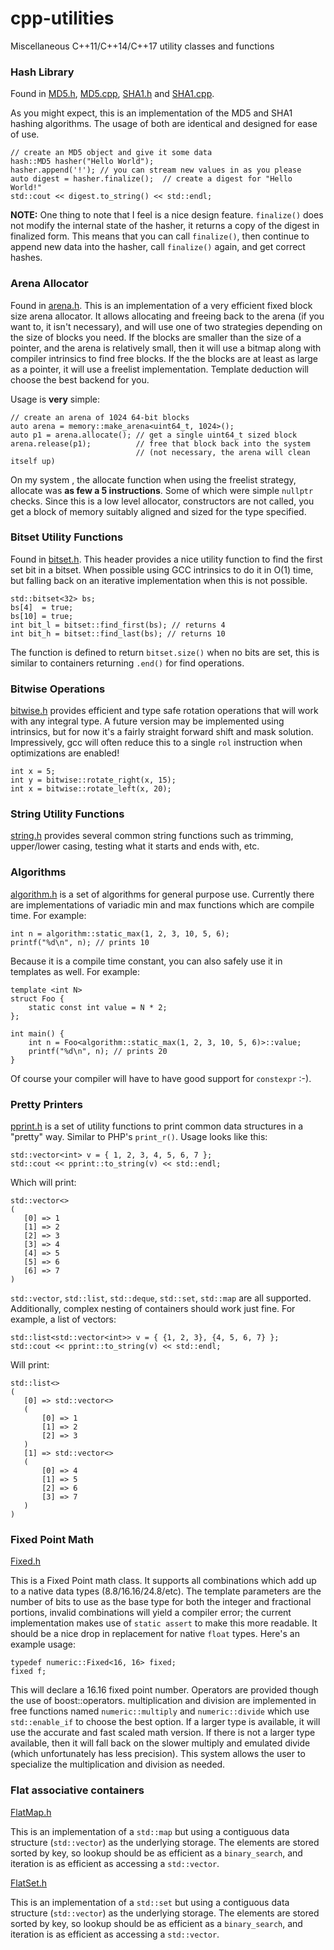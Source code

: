 # cpp-utilities
Miscellaneous C++11/C++14/C++17 utility classes and functions

### Hash Library
Found in [MD5.h](hash/include/eteran/cpp-utilities/MD5.h), [MD5.cpp](hash/src/MD5.cpp), [SHA1.h](hash/include/eteran/cpp-utilities/SHA1.h) and [SHA1.cpp](hash/src/SHA1.cpp).

As you might expect, this is an implementation of the MD5 and SHA1 hashing algorithms. The usage of both are identical and designed for ease of use.

    // create an MD5 object and give it some data
    hash::MD5 hasher("Hello World");
    hasher.append('!'); // you can stream new values in as you please
    auto digest = hasher.finalize();  // create a digest for "Hello World!"
    std::cout << digest.to_string() << std::endl;

**NOTE:** One thing to note that I feel is a nice design feature. `finalize()` does not modify the internal state of the hasher, it returns a copy of the digest in finalized form. This means that you can call `finalize()`, then continue to append new data into the hasher, call `finalize()` again, and get correct hashes.

### Arena Allocator

Found in [arena.h](arena/include/eteran/cpp-utilities/arena.h). This is an implementation of a very efficient fixed block size arena allocator. It allows allocating and freeing back to the arena (if you want to, it isn't necessary), and will use one of two strategies depending on the size of blocks you need. If the blocks are smaller than the size of a pointer, and the arena is relatively small, then it will use a bitmap along with compiler intrinsics to find free blocks. If the the blocks are at least as large as a pointer, it will use a freelist implementation. Template deduction will choose the best backend for you.

Usage is **very** simple:

    // create an arena of 1024 64-bit blocks 
    auto arena = memory::make_arena<uint64_t, 1024>();
    auto p1 = arena.allocate(); // get a single uint64_t sized block
    arena.release(p1);          // free that block back into the system 
                                // (not necessary, the arena will clean itself up)
    
On my system , the allocate function when using the freelist strategy, allocate was **as few a 5 instructions**. Some of which were simple `nullptr` checks. Since this is a low level allocator, constructors are not called, you get a block of memory suitably aligned and sized for the type specified.

### Bitset Utility Functions

Found in [bitset.h](bitset/include/eteran/cpp-utilities/bitset.h). This header provides a nice utility function to find the first set bit in a bitset. When possible using GCC intrinsics to do it in O(1) time, but falling back on an iterative implementation when this is not possible.

    std::bitset<32> bs;
    bs[4]  = true;
    bs[10] = true;
    int bit_l = bitset::find_first(bs); // returns 4
    int bit_h = bitset::find_last(bs); // returns 10
    
The function is defined to return `bitset.size()` when no bits are set, this is similar to containers returning `.end()` for find operations.

### Bitwise Operations

[bitwise.h](bitwise/include/eteran/cpp-utilities/bitwise.h) provides efficient and type safe rotation operations that will work with any integral type. A future version may be implemented using intrinsics, but for now it's a fairly straight forward shift and mask solution. Impressively, gcc will often reduce this to a single `rol` instruction when optimizations are enabled!

    int x = 5;
    int y = bitwise::rotate_right(x, 15);
    int x = bitwise::rotate_left(x, 20);

### String Utility Functions

[string.h](string/include/eteran/cpp-utilities/string.h) provides several common string functions such as trimming, upper/lower casing, testing what it starts and ends with, etc.

### Algorithms

[algorithm.h](algorithm/include/eteran/cpp-utilities/algorithm.h) is a set of algorithms for general purpose use. Currently there are implementations of variadic min and max functions which are compile time. For example:

	int n = algorithm::static_max(1, 2, 3, 10, 5, 6);
	printf("%d\n", n); // prints 10
	
Because it is a compile time constant, you can also safely use it in templates as well. For example:

	template <int N>
	struct Foo {
		static const int value = N * 2;
	};

	int main() {
		int n = Foo<algorithm::static_max(1, 2, 3, 10, 5, 6)>::value;
		printf("%d\n", n); // prints 20
	}

Of course your compiler will have to have good support for `constexpr` :-).

### Pretty Printers

[pprint.h](pprint/include/eteran/cpp-utilities/pprint.h) is a set of utility functions to print common data structures in a "pretty" way. Similar to PHP's `print_r()`. Usage looks like this:

	std::vector<int> v = { 1, 2, 3, 4, 5, 6, 7 };
	std::cout << pprint::to_string(v) << std::endl;
	
Which will print:

	std::vector<>
	(
	   [0] => 1
	   [1] => 2
	   [2] => 3
	   [3] => 4
	   [4] => 5
	   [5] => 6
	   [6] => 7
	)

`std::vector`, `std::list`, `std::deque`, `std::set`, `std::map` are all supported. Additionally, complex nesting of containers should work just fine. For example, a list of vectors:

	std::list<std::vector<int>> v = { {1, 2, 3}, {4, 5, 6, 7} };
	std::cout << pprint::to_string(v) << std::endl;
	
Will print:

	std::list<>
	(
	   [0] => std::vector<>
	   (
    	   [0] => 1
    	   [1] => 2
    	   [2] => 3
	   )
	   [1] => std::vector<>
	   (
    	   [0] => 4
    	   [1] => 5
    	   [2] => 6
    	   [3] => 7
	   )
	)


### Fixed Point Math
[Fixed.h](fixed/include/eteran/cpp-utilities/Fixed.h)

This is a Fixed Point math class. It supports all combinations which add up to a native data types (8.8/16.16/24.8/etc). The template parameters are the number of bits to use as the base type for both the integer and fractional portions, invalid combinations will yield a compiler error; the current implementation makes use of `static assert` to make this more readable. It should be a nice drop in replacement for native `float` types. Here's an example usage:

	typedef numeric::Fixed<16, 16> fixed;
	fixed f;
	
This will declare a 16.16 fixed point number. Operators are provided though the use of boost::operators. multiplication and division are implemented in free functions named `numeric::multiply` and `numeric::divide` which use `std::enable_if` to choose the best option. If a larger type is available, it will use the accurate and fast scaled math version. If there is not a larger type available, then it will fall back on the slower multiply and emulated divide (which unfortunately has less precision). This system allows the user to specialize the multiplication and division as needed.	


### Flat associative containers
[FlatMap.h](container/include/eteran/cpp-utilities/FlatMap.h)

This is an implementation of a `std::map` but using a contiguous data structure (`std::vector`) as the underlying storage. The elements are stored sorted by key, so lookup should be as efficient as a `binary_search`, and iteration is as efficient as accessing a `std::vector`.

[FlatSet.h](container/include/eteran/cpp-utilities/FlatSet.h)

This is an implementation of a `std::set` but using a contiguous data structure (`std::vector`) as the underlying storage. The elements are stored sorted by key, so lookup should be as efficient as a `binary_search`, and iteration is as efficient as accessing a `std::vector`.
